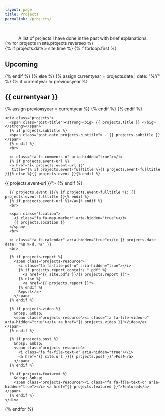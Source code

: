 ```yaml
---
layout: page
title: Projects
permalink: /projects/
---
```

<br>
<div align="center"> A list of projects I have done in the past with brief explanations. </div>

<div>
{% for projects in site.projects reversed %}
  <br>
  {% if projects.date > site.time %}
    {% if forloop.first %}
      <h2 class="projects-section" id="upcoming">Upcoming</h2>
    {% endif %}
  {% else %}
    {% assign currentyear = projects.date | date: "%Y" %}
    {% if currentyear != previousyear %}
      <h2 class="projects-section" id="y{{ projects.date | date: "%Y"}}">{{ currentyear }}</h2>
      {% assign previousyear = currentyear %}
    {% endif %}
  {% endif %}


    <div class="projects">
      <span class="post-title"><strong><big> {{ projects.title }} </big></strong></span>
      {% if projects.subtitle %}
      <span class="post-date projects-subtitle"> - {{ projects.subtitle }} </span>
      {% endif %}
      <br>

      <i class="fa fa-comments-o" aria-hidden="true"></i>
      {% if projects.event-url %}
      <a href="{{ projects.event-url }}"
       title="{% if projects.event-fulltitle %}{{ projects.event-fulltitle }}{% else %}{{ projects.event }}{% endif %}
{{ projects.event-url }}">
      {% endif %}

      {{ projects.event }}{% if projects.event-fulltitle %}: {{ projects.event-fulltitle }}{% endif %}
      {% if projects.event-url %}</a>{% endif %}
      <br>

      <span class="location">
        <i class="fa fa-map-marker" aria-hidden="true"></i>
        {{ projects.location }}
      </span>
      <br>

      <i class="fa fa-calendar" aria-hidden="true"></i> {{ projects.date | date: "%B %-d, %Y" }}
      <br>

      {% if projects.report %}
        <span class="projects-resource">
          <i class="fa fa-file-pdf-o" aria-hidden="true"></i>
          {% if projects.report contains ".pdf" %}
            <a href="{{ site.pdfs }}/{{ projects.report }}">
          {% else %}
            <a href="{{ projects.report }}">
          {% endif %}
          Report</a>
        </span>
      {% endif %}
      
      {% if projects.video %}
        &nbsp; &nbsp;
        <span class="projects-resource"><i class="fa fa-file-video-o" aria-hidden="true"></i> <a href="{{ projects.video }}">Video</a></span>
      {% endif %}
      
      {% if projects.post %}
        &nbsp; &nbsp;
        <span class="projects-resource">
          <i class="fa fa-file-text-o" aria-hidden="true"></i>
          <a href="{{ site.url }}{{ projects.post }}">Post</a>
        </span>
      {% endif %}
  
      {% if projects.featured %}
        &nbsp; &nbsp;
        <span class="projects-resource"><i class="fa fa-file-text-o" aria-hidden="true"></i> <a href="{{ projects.featured }}">Featured</a></span>
      {% endif %}
    </div>
{% endfor %}
</div>

